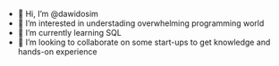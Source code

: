 - 👋 Hi, I’m @dawidosim
- 👀 I’m interested in understading overwhelming programming world 
- 🌱 I’m currently learning SQL
- 💞️ I’m looking to collaborate on some start-ups to get knowledge and hands-on experience

<!---
dawidosim/dawidosim is a ✨ special ✨ repository because its `README.md` (this file) appears on your GitHub profile.
You can click the Preview link to take a look at your changes.
--->
